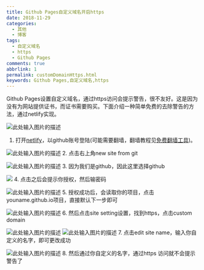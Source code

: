 ```yaml
---
title: Github Pages自定义域名开启https
date: 2018-11-29
categories:
  - 其他
  - 博客
tags:
  - 自定义域名
  - https
  - Github Pages
comments: true
abbrlink: 1
permalink: customDomainHttps.html
keywords: Github Pages,自定义域名,https
---
```


Github Pages设置自定义域名，通过https访问会提示警告，很不友好。这是因为没有为网站提供证书，而证书需要购买。下面介绍一种简单免费的去除警告的方法，通过netlify实现。
<!-- more -->
![此处输入图片的描述][1]

 1. 打开[netlify](https://www.netlify.com/)，以github账号登陆(可能需要翻墙，翻墙教程见[免费翻墙工具](https://www.zybuluo.com/buzhimingyue/note/1316517))。
 
 ![此处输入图片的描述][2]
 2. 点击右上角new site from git
 
 ![此处输入图片的描述][3]
 3. 因为我们是github，因此这里选择github
 
 ![](http://piwgc559z.bkt.clouddn.com/18-11-29/56895543.jpg)
 4. 点击之后会提示你授权，然后输密码
 
 ![此处输入图片的描述][4]
 5. 授权成功后，会读取你的项目，点击youname.github.io项目，直接默认下一步即可
 
 ![此处输入图片的描述][5]
 6. 然后点击site setting设置，找到https，点击custom domain
 
 ![此处输入图片的描述][6]
 ![此处输入图片的描述][7]
 7. 点击edit site name，输入你自定义的名字，即可更改成功
 
 ![此处输入图片的描述][8]
 8. 然后通过你自定义的名字，通过https 访问就不会提示警告了




 


  [1]: http://piwgc559z.bkt.clouddn.com/18-11-29/22374790.jpg
  [2]: http://piwgc559z.bkt.clouddn.com/18-11-29/34199829.jpg
  [3]: http://piwgc559z.bkt.clouddn.com/18-11-29/23086520.jpg
  [4]: http://piwgc559z.bkt.clouddn.com/18-11-29/62933763.jpg
  [5]: http://piwgc559z.bkt.clouddn.com/18-11-29/3930489.jpg
  [6]: http://piwgc559z.bkt.clouddn.com/18-11-29/73819732.jpg
  [7]: http://piwgc559z.bkt.clouddn.com/18-11-29/42880127.jpg
  [8]: http://piwgc559z.bkt.clouddn.com/18-11-29/66150010.jpg